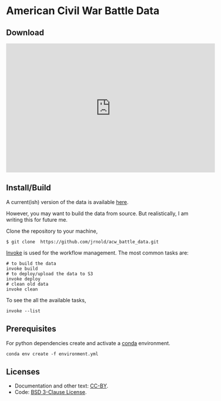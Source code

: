 # American Civil War Battle Data

## Download

<iframe src="https://widgets.figshare.com/articles/1515995/embed?show_title=1" width="568" height="351" frameborder="0"></iframe>

## Install/Build

A current(ish) version of the data is available [here](http://acw-battle-data.readthedocs.io/en/latest/).

However, you may want to build the data from source. But realistically, I am writing this for future me.

Clone the repository to your machine,
```console
$ git clone  https://github.com/jrnold/acw_battle_data.git
```
[Invoke](http://www.pyinvoke.org/) is used for the workflow management.
The most common tasks are:
```console
# to build the data
invoke build
# to deploy/upload the data to S3
invoke deploy
# clean old data
invoke clean
```

To see the all the available tasks,
```console
invoke --list
```

## Prerequisites

For python dependencies create and activate a [conda](http://conda.pydata.org/docs/using/envs.html#create-a-separate-environment) environment.

```shell
conda env create -f environment.yml
```

## Licenses

- Documentation and other text: [CC-BY](http://creativecommons.org/licenses/by/4.0/).
- Code: [BSD 3-Clause License](http://opensource.org/licenses/BSD-3-Clause).
